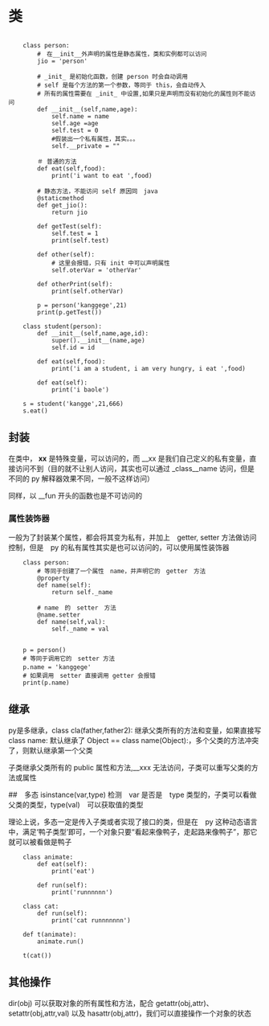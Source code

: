 
# 类
```

	class person:
		#　在__init__外声明的属性是静态属性，类和实例都可以访问
		jio = 'person'

		# _init_ 是初始化函数，创建 person 时会自动调用
		# self 是每个方法的第一个参数，等同于 this，会自动传入
		# 所有的属性需要在 _init_ 中设置,如果只是声明而没有初始化的属性则不能访问
		def __init__(self,name,age):
			self.name = name
			self.age =age
			self.test = 0
			#假装出一个私有属性，其实。。。
			self.__private = ""
		
		＃ 普通的方法
		def eat(self,food):
			print('i want to eat ',food)

		# 静态方法，不能访问 self 原因同　java
		@staticmethod
		def get_jio():
			return jio

		def getTest(self):
			self.test = 1
			print(self.test)
			
		def other(self):
			# 这里会报错，只有 init 中可以声明属性
			self.oterVar = 'otherVar'
		
		def otherPrint(self):
			print(self.otherVar)

		p = person('kanggege',21)
		print(p.getTest())
		
	class student(person):
		def __init__(self,name,age,id):
			super().__init__(name,age)
			self.id = id
	
		def eat(self,food):
			print('i am a student, i am very hungry, i eat ',food)
	
		def eat(self):
			print('i baole')
	
	s = student('kangge',21,666)
	s.eat()

```
## 封装
在类中， __xx__ 是特殊变量，可以访问的，而 __xx 是我们自己定义的私有变量，直接访问不到（目的就不让别人访问，其实也可以通过 _class__name 访问，但是不同的 py 解释器效果不同，一般不这样访问）

同样，以 __fun 开头的函数也是不可访问的

### 属性装饰器
一般为了封装某个属性，都会将其变为私有，并加上　getter, setter 方法做访问控制，但是　py 的私有属性其实是也可以访问的，可以使用属性装饰器
```
	class person:
		# 等同于创建了一个属性　name，并声明它的　getter　方法
		@property
		def name(self):
			return self._name

		# name　的　setter　方法
		@name.setter
		def name(self,val):
			self._name = val


	p = person()
	# 等同于调用它的　setter 方法
	p.name = 'kanggege'　
	# 如果调用　setter 直接调用 getter 会报错
	print(p.name)
```

## 继承
py是多继承，class cla(father,father2): 继承父类所有的方法和变量，如果直接写 class name: 默认继承了 Object == class name(Object):，多个父类的方法冲突了，则默认继承第一个父类

子类继承父类所有的 public 属性和方法,__xxx 无法访问，子类可以重写父类的方法或属性

##　多态
isinstance(var,type) 检测　var 是否是　type 类型的，子类可以看做父类的类型，type(val)　可以获取值的类型

理论上说，多态一定是传入子类或者实现了接口的类，但是在　py 这种动态语言中，满足‘鸭子类型’即可，一个对象只要“看起来像鸭子，走起路来像鸭子”，那它就可以被看做是鸭子

```
	class animate:
		def eat(self):
			print('eat')
		
		def run(self):
			print('runnnnnn')

	class cat:
		def run(self):
			print('cat runnnnnnn')

	def t(animate):
		animate.run()

	t(cat())
```

## 其他操作
dir(obj) 可以获取对象的所有属性和方法，配合 getattr(obj,attr)、setattr(obj,attr,val) 以及 hasattr(obj,attr)，我们可以直接操作一个对象的状态
